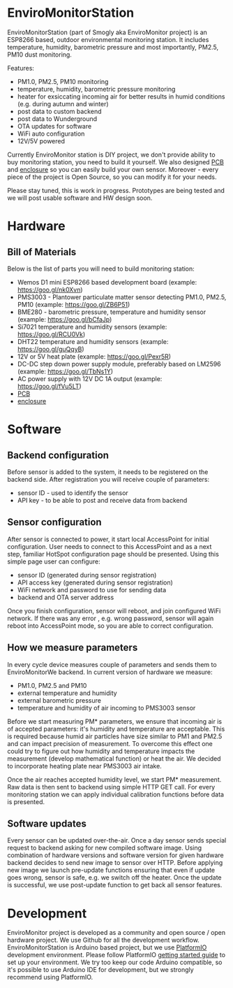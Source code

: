 # EnviroMonitorStation
EnviroMonitorStation (part of Smogly aka EnviroMonitor project) is an ESP8266 based, outdoor environmental monitoring station. It includes temperature, humidity, barometric pressure and most importantly, PM2.5, PM10 dust monitoring.

Features:
- PM1.0, PM2.5, PM10 monitoring
- temperature, humidity, barometric pressure monitoring
- heater for exsiccating incoming air for better results in humid conditions (e.g. during autumn and winter)
- post data to custom backend
- post data to Wunderground
- OTA updates for software
- WiFi auto configuration
- 12V/5V powered

Currently EnviroMonitor station is DIY project, we don't provide ability to buy monitoring station, you need to build it yourself.
We also designed [PCB](https://github.com/EnviroMonitor/EnviroMonitorElectronics) and [enclosure](https://github.com/EnviroMonitor/EnviroMonitorEnclosure) so you can easily build your own sensor. Moreover - every piece of the project is Open Source, so you can modify it for your needs.

Please stay tuned, this is work in progress. Prototypes are being tested and we will post usable software and HW design soon.

# Hardware

## Bill of Materials
Below is the list of parts you will need to build monitoring station:

- Wemos D1 mini ESP8266 based development board (example: https://goo.gl/nk0Xvn)
- PMS3003 - Plantower particulate matter sensor detecting PM1.0, PM2.5, PM10 (example: https://goo.gl/ZB6P51)
- BME280 - barometric pressure, temperature and humidity sensor (example: https://goo.gl/bCfaJp)
- Si7021 temperature and humidity sensors (example: https://goo.gl/RCU0Vk)
- DHT22 temperature and humidity sensors (example: https://goo.gl/guQqyB)
- 12V or 5V heat plate (example: https://goo.gl/Pexr5R)
- DC-DC step down power supply module, preferably based on LM2596 (example: https://goo.gl/TbNs1Y)
- AC power supply with 12V DC 1A output (example: https://goo.gl/fVu5LT)
- [PCB](https://github.com/EnviroMonitor/EnviroMonitorElectronics)
- [enclosure](https://github.com/EnviroMonitor/EnviroMonitorEnclosure)

# Software
## Backend configuration
Before sensor is added to the system, it needs to be registered on the backend side. After registration you will receive couple of parameters:
- sensor ID - used to identify the sensor
- API key - to be able to post and receive data from backend

## Sensor configuration
After sensor is connected to power, it start local AccessPoint for initial configuration. User needs to connect to this AccessPoint and as a next step, familiar HotSpot configuration page should be presented. Using this simple page user can configure:
- sensor ID (generated during sensor registration)
- API access key (generated during sensor registration)
- WiFi network and password to use for sending data
- backend and OTA server address

Once you finish configuration, sensor will reboot, and join configured WiFi network. If there was any error , e.g. wrong password, sensor will again reboot into AccessPoint mode, so you are able to correct configuration.

## How we measure parameters
In every cycle device measures couple of parameters and sends them to EnviroMonitorWe backend. In current version of hardware we measure:
- PM1.0, PM2.5 and PM10
- external temperature and humidity
- external barometric pressure
- temperature and humidity of air incoming to PMS3003 sensor

Before we start measuring PM* parameters, we ensure that incoming air is of accepted parameters: it's humidity and temperature are acceptable. This is required because humid air particles have size similar to PM1 and PM2.5 and can impact precision of measurement. To overcome this effect one could try to figure out how humidity and temperature impacts the measurement (develop mathematical function) or heat the air. We decided to incorporate heating plate near PMS3003 air intake.

Once the air reaches accepted humidity level, we start PM* measurement. Raw data is then sent to backend using simple HTTP GET call. For every monitoring station we can apply individual calibration functions before data is presented.

## Software updates
Every sensor can be updated over-the-air. Once a day sensor sends special request to backend asking for new compiled software image. Using combination of hardware versions and software version for given hardware backend decides to send new image to sensor over HTTP.
Before applying new image we launch pre-update functions ensuring that even if update goes wrong, sensor is safe, e.g. we switch off the heater. Once the update is successful, we use post-update function to get back all sensor features.

# Development
EnviroMonitor project is developed as a community and open source / open hardware project. We use Github for all the development workflow.
EnviroMonitorStation is Arduino based project, but we use [PlatformIO](http://platformio.org/) development environment. Please follow PlatformIO [getting started guide](http://platformio.org/get-started) to set up your environment. We try too keep our code Arduino compatible, so it's possible to use Arduino IDE for development, but we strongly recommend using PlatformIO. 
